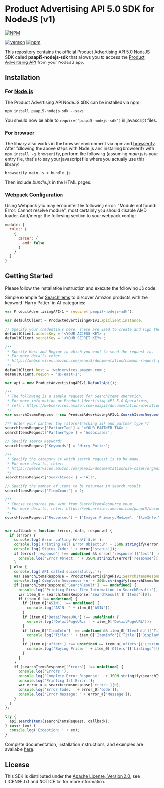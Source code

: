 # Product Advertising API 5.0 SDK for NodeJS (v1)

[![NPM](https://nodei.co/npm/paapi5-nodejs-sdk.svg?downloads=true&downloadRank=true&stars=true)](https://nodei.co/npm/paapi5-nodejs-sdk/)

[![Version](https://badge.fury.io/js/paapi5-nodejs-sdk.svg)](http://badge.fury.io/js/paapi5-nodejs-sdk) [![npm](https://img.shields.io/npm/dt/paapi5-nodejs-sdk.svg)](https://www.npmjs.com/package/paapi5-nodejs-sdk)

This repository contains the official Product Advertising API 5.0 NodeJS SDK called **paapi5-nodejs-sdk** that allows you to access the [Product Advertising API](https://webservices.amazon.com/paapi5/documentation/index.html) from your NodeJS app.

## Installation

### For [Node.js](https://nodejs.org/)

The Product Advertising API NodeJS SDK can be installed via [npm](https://www.npmjs.com/package/paapi5-nodejs-sdk):

```shell
npm install paapi5-nodejs-sdk --save
```

You should now be able to `require('paapi5-nodejs-sdk')` in javascript files.

### For browser

The library also works in the browser environment via npm and [browserify](http://browserify.org/). After following
the above steps with Node.js and installing browserify with `npm install -g browserify`,
perform the following (assuming *main.js* is your entry file, that's to say your javascript file where you actually 
use this library):

```shell
browserify main.js > bundle.js
```

Then include *bundle.js* in the HTML pages.

### Webpack Configuration

Using Webpack you may encounter the following error: "Module not found: Error:
Cannot resolve module", most certainly you should disable AMD loader. Add/merge
the following section to your webpack config:

```javascript
module: {
  rules: [
    {
      parser: {
        amd: false
      }
    }
  ]
}
```
## Getting Started

Please follow the [installation](#installation) instruction and execute the following JS code:

Simple example for [SearchItems](https://webservices.amazon.com/paapi5/documentation/search-items.html) to discover Amazon products with the keyword 'Harry Potter' in All categories:

```javascript
var ProductAdvertisingAPIv1 = require('paapi5-nodejs-sdk');

var defaultClient = ProductAdvertisingAPIv1.ApiClient.instance;

// Specify your credentials here. These are used to create and sign the request.
defaultClient.accessKey = '<YOUR ACCESS KEY>';
defaultClient.secretKey = '<YOUR SECRET KEY>';

/**
 * Specify Host and Region to which you want to send the request to.
 * For more details refer:
 * https://webservices.amazon.com/paapi5/documentation/common-request-parameters.html#host-and-region
 */
defaultClient.host = 'webservices.amazon.com';
defaultClient.region = 'us-east-1';

var api = new ProductAdvertisingAPIv1.DefaultApi();

/**
 * The following is a sample request for SearchItems operation.
 * For more information on Product Advertising API 5.0 Operations,
 * refer: https://webservices.amazon.com/paapi5/documentation/operations.html
 */
var searchItemsRequest = new ProductAdvertisingAPIv1.SearchItemsRequest();

/** Enter your partner tag (store/tracking id) and partner type */
searchItemsRequest['PartnerTag'] = '<YOUR PARTNER TAG>';
searchItemsRequest['PartnerType'] = 'Associates';

// Specify search keywords
searchItemsRequest['Keywords'] = 'Harry Potter';

/**
 * Specify the category in which search request is to be made.
 * For more details, refer:
 * https://webservices.amazon.com/paapi5/documentation/use-cases/organization-of-items-on-amazon/search-index.html
 */
searchItemsRequest['SearchIndex'] = 'All';

// Specify the number of items to be returned in search result
searchItemsRequest['ItemCount'] = 1;

/**
 * Choose resources you want from SearchItemsResource enum
 * For more details, refer: https://webservices.amazon.com/paapi5/documentation/search-items.html#resources-parameter
 */
searchItemsRequest['Resources'] = ['Images.Primary.Medium', 'ItemInfo.Title', 'Offers.Listings.Price'];


var callback = function (error, data, response) {
  if (error) {
    console.log('Error calling PA-API 5.0!');
    console.log('Printing Full Error Object:\n' + JSON.stringify(error, null, 1));
    console.log('Status Code: ' + error['status']);
    if (error['response'] !== undefined && error['response']['text'] !== undefined) {
      console.log('Error Object: ' + JSON.stringify(error['response']['text'], null, 1));
    }
  } else {
    console.log('API called successfully.');
    var searchItemsResponse = ProductAdvertisingAPIv1.SearchItemsResponse.constructFromObject(data);
    console.log('Complete Response: \n' + JSON.stringify(searchItemsResponse, null, 1));
    if (searchItemsResponse['SearchResult'] !== undefined) {
      console.log('Printing First Item Information in SearchResult:');
      var item_0 = searchItemsResponse['SearchResult']['Items'][0];
      if (item_0 !== undefined) {
        if (item_0['ASIN'] !== undefined) {
          console.log('ASIN: ' + item_0['ASIN']);
        }
        if (item_0['DetailPageURL'] !== undefined) {
          console.log('DetailPageURL: ' + item_0['DetailPageURL']);
        }
        if (item_0['ItemInfo'] !== undefined && item_0['ItemInfo']['Title'] !== undefined && item_0['ItemInfo']['Title']['DisplayValue'] !== undefined) {
          console.log('Title: ' + item_0['ItemInfo']['Title']['DisplayValue']);
        }
        if (item_0['Offers'] !== undefined && item_0['Offers']['Listings'] !== undefined && item_0['Offers']['Listings'][0]['Price'] !== undefined && item_0['Offers']['Listings'][0]['Price']['DisplayAmount'] !== undefined) {
          console.log('Buying Price: ' + item_0['Offers']['Listings'][0]['Price']['DisplayAmount']);
        }
      }
    }
    if (searchItemsResponse['Errors'] !== undefined) {
      console.log('Errors:');
      console.log('Complete Error Response: ' + JSON.stringify(searchItemsResponse['Errors'], null, 1));
      console.log('Printing 1st Error:');
      var error_0 = searchItemsResponse['Errors'][0];
      console.log('Error Code: ' + error_0['Code']);
      console.log('Error Message: ' + error_0['Message']);
    }
  }
};

try {
  api.searchItems(searchItemsRequest, callback);
} catch (ex) {
  console.log('Exception: ' + ex);
}
```

Complete documentation, installation instructions, and examples are available [here](https://webservices.amazon.com/paapi5/documentation/index.html).

## License

This SDK is distributed under the
[Apache License, Version 2.0](http://www.apache.org/licenses/LICENSE-2.0),
see LICENSE.txt and NOTICE.txt for more information.
